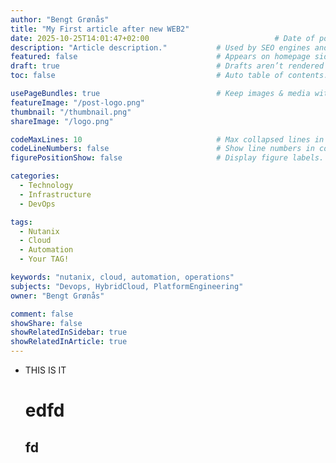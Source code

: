 ```yaml
---
author: "Bengt Grønås"
title: "My First article after new WEB2"
date: 2025-10-25T14:01:47+02:00                            # Date of post creation.
description: "Article description."           # Used by SEO engines and social cards.
featured: false                               # Appears on homepage sidebar if true.
draft: true                                   # Drafts aren’t rendered until published.
toc: false                                    # Auto table of contents.

usePageBundles: true                          # Keep images & media with each post.
featureImage: "/post-logo.png"
thumbnail: "/thumbnail.png"
shareImage: "/logo.png"

codeMaxLines: 10                              # Max collapsed lines in code blocks.
codeLineNumbers: false                        # Show line numbers in code.
figurePositionShow: false                     # Display figure labels.

categories:
  - Technology
  - Infrastructure
  - DevOps

tags:
  - Nutanix
  - Cloud
  - Automation
  - Your TAG!

keywords: "nutanix, cloud, automation, operations"
subjects: "Devops, HybridCloud, PlatformEngineering"
owner: "Bengt Grønås"

comment: false
showShare: false
showRelatedInSidebar: true
showRelatedInArticle: true
---
```


- THIS IS IT

  # edfd

  ## fd

  

  

